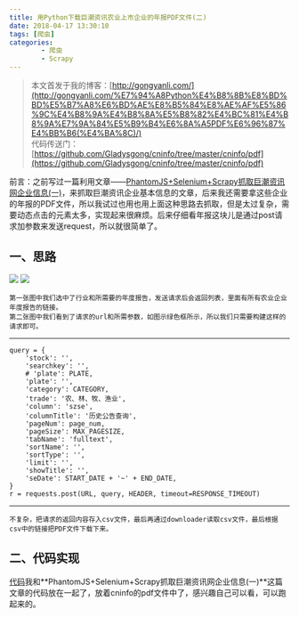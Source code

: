 ```yaml
---
title: 用Python下载巨潮资讯农业上市企业的年报PDF文件(二)
date: 2018-04-17 13:30:10
tags: [爬虫]
categories:
		- 爬虫
		- Scrapy
---
```

>本文首发于我的博客：[http://gongyanli.com/](http://gongyanli.com/%E7%94%A8Python%E4%B8%8B%E8%BD%BD%E5%B7%A8%E6%BD%AE%E8%B5%84%E8%AE%AF%E5%86%9C%E4%B8%9A%E4%B8%8A%E5%B8%82%E4%BC%81%E4%B8%9A%E7%9A%84%E5%B9%B4%E6%8A%A5PDF%E6%96%87%E4%BB%B6(%E4%BA%8C)/)   
>代码传送门：[https://github.com/Gladysgong/cninfo/tree/master/cninfo/pdf](https://github.com/Gladysgong/cninfo/tree/master/cninfo/pdf)  

前言：之前写过一篇利用文章——[PhantomJS+Selenium+Scrapy抓取巨潮资讯网企业信息(一)](http://gongyanli.com/PhantomJS-Selenium-Scrapy%E6%8A%93%E5%8F%96%E5%B7%A8%E6%BD%AE%E8%B5%84%E8%AE%AF%E7%BD%91%E4%BC%81%E4%B8%9A%E4%BF%A1%E6%81%AF/)，来抓取巨潮资讯企业基本信息的文章，后来我还需要拿这些企业的年报的PDF文件，所以我试过也用也用上面这种思路去抓取，但是太过复杂，需要动态点击的元素太多，实现起来很麻烦。后来仔细看年报这块儿是通过post请求加参数来发送request，所以就很简单了。
## 一、思路
![](http://p2lakvkq0.bkt.clouddn.com/cninfo3.jpg)
![](http://p2lakvkq0.bkt.clouddn.com/cninfo2.jpg)

	第一张图中我们选中了行业和所需要的年度报告，发送请求后会返回列表，里面有所有农业企业年度报告的链接。
	第二张图中我们看到了请求的url和所需参数，如图示绿色框所示，所以我们只需要构建这样的请求即可。

----------

	query = {
        'stock': '',
        'searchkey': '',
        # 'plate': PLATE,
        'plate': '',
        'category': CATEGORY,
        'trade': '农、林、牧、渔业',
        'column': 'szse',
        'columnTitle': '历史公告查询',
        'pageNum': page_num,
        'pageSize': MAX_PAGESIZE,
        'tabName': 'fulltext',
        'sortName': '',
        'sortType': '',
        'limit': '',
        'showTitle': '',
        'seDate': START_DATE + '~' + END_DATE,
    }
	r = requests.post(URL, query, HEADER, timeout=RESPONSE_TIMEOUT)

----------

	不复杂，把请求的返回内容存入csv文件，最后再通过downloader读取csv文件，最后根据csv中的链接把PDF文件下载下来。
## 二、代码实现
[代码](https://github.com/Gladysgong/cninfo/tree/master/cninfo/pdf)我和**PhantomJS+Selenium+Scrapy抓取巨潮资讯网企业信息(一)**这篇文章的代码放在一起了，放着cninfo的pdf文件中了，感兴趣自己可以看，可以跑起来的。



